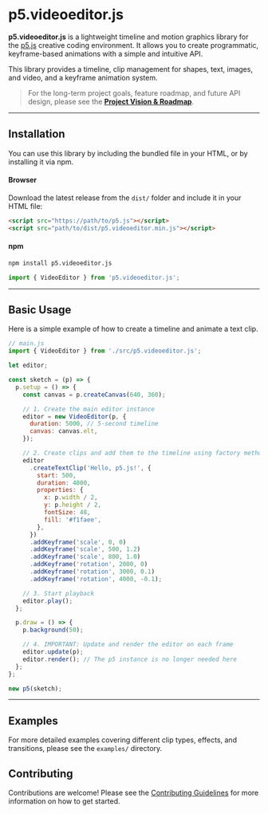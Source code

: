 # p5.videoeditor.js

**p5.videoeditor.js** is a lightweight timeline and motion graphics library for the [p5.js](https://p5js.org/) creative coding environment. It allows you to create programmatic, keyframe-based animations with a simple and intuitive API.

This library provides a timeline, clip management for shapes, text, images, and video, and a keyframe animation system.

> For the long-term project goals, feature roadmap, and future API design, please see the [**Project Vision & Roadmap**](./VISION.md).

---

## Installation

You can use this library by including the bundled file in your HTML, or by installing it via npm.

#### Browser

Download the latest release from the `dist/` folder and include it in your HTML file:

```html
<script src="https://path/to/p5.js"></script>
<script src="path/to/dist/p5.videoeditor.min.js"></script>
```

#### npm

```bash
npm install p5.videoeditor.js
```

```javascript
import { VideoEditor } from 'p5.videoeditor.js';
```

---

## Basic Usage

Here is a simple example of how to create a timeline and animate a text clip.

```javascript
// main.js
import { VideoEditor } from './src/p5.videoeditor.js';

let editor;

const sketch = (p) => {
  p.setup = () => {
    const canvas = p.createCanvas(640, 360);

    // 1. Create the main editor instance
    editor = new VideoEditor(p, {
      duration: 5000, // 5-second timeline
      canvas: canvas.elt,
    });

    // 2. Create clips and add them to the timeline using factory methods
    editor
      .createTextClip('Hello, p5.js!', {
        start: 500,
        duration: 4000,
        properties: {
          x: p.width / 2,
          y: p.height / 2,
          fontSize: 48,
          fill: '#f1faee',
        },
      })
      .addKeyframe('scale', 0, 0)
      .addKeyframe('scale', 500, 1.2)
      .addKeyframe('scale', 800, 1.0)
      .addKeyframe('rotation', 2000, 0)
      .addKeyframe('rotation', 3000, 0.1)
      .addKeyframe('rotation', 4000, -0.1);

    // 3. Start playback
    editor.play();
  };

  p.draw = () => {
    p.background(50);

    // 4. IMPORTANT: Update and render the editor on each frame
    editor.update(p);
    editor.render(); // The p5 instance is no longer needed here
  };
};

new p5(sketch);
```

---

## Examples

For more detailed examples covering different clip types, effects, and transitions, please see the `examples/` directory.

## Contributing

Contributions are welcome! Please see the [Contributing Guidelines](./CONTRIBUTING.md) for more information on how to get started.
